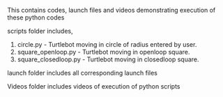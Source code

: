 This contains codes, launch files and videos demonstrating execution of these python codes

scripts folder includes,

  1. circle.py - Turtlebot moving in circle of radius entered by user.
  2. square_openloop.py - Turtlebot moving in openloop square.
  3. square_closedloop.py - Turtlebot moving in closedloop square.

launch folder includes all corresponding launch files

Videos folder includes videos of execution of python scripts
